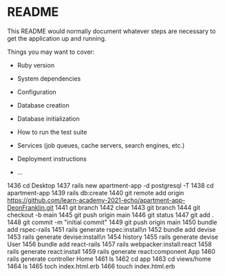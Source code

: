 # README

This README would normally document whatever steps are necessary to get the
application up and running.

Things you may want to cover:

* Ruby version

* System dependencies

* Configuration

* Database creation

* Database initialization

* How to run the test suite

* Services (job queues, cache servers, search engines, etc.)

* Deployment instructions

* ...

 1436  cd Desktop
 1437  rails new apartment-app -d postgresql -T
 1438  cd apartment-app
 1439  rails db:create
 1440  git remote add origin https://github.com/learn-academy-2021-echo/apartment-app-DeonFranklin.git
 1441  git branch
 1442  clear
 1443  git branch
 1444  git checkout -b main
 1445  git push origin main
 1446  git status
 1447  git add .
 1448  git commit -m "initial commit"
 1449  git push origin main
 1450  bundle add rspec-rails
 1451  rails generate rspec:install\n
 1452  bundle add devise
 1453  rails generate devise:install\n
 1454  history
 1455  rails generate devise User
 1456  bundle add react-rails
 1457  rails webpacker:install:react
 1458  rails generate react:install
 1459  rails generate react:component App
 1460  rails generate controller Home
 1461  ls
 1462  cd app
 1463  cd views/home
 1464  ls
 1465  toch index.html.erb
 1466  touch index.html.erb
